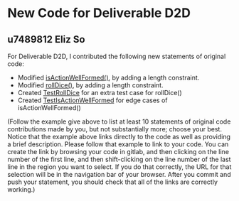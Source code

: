 # New Code for Deliverable D2D

## u7489812 Eliz So

For Deliverable D2D, I contributed the following new statements of original code:

- Modified [isActionWellFormed()](https://gitlab.cecs.anu.edu.au/u7448311/comp1140-ass2/-/blob/main/src/comp1140/ass2/CatanDiceExtra.java#L215), by adding a length constraint. 
- Modified [rollDice()](https://gitlab.cecs.anu.edu.au/u7448311/comp1140-ass2/-/blob/main/src/comp1140/ass2/CatanDiceExtra.java#L292), by adding a length constraint.
- Created [TestRollDice](https://gitlab.cecs.anu.edu.au/u7448311/comp1140-ass2/-/blob/main/tests/comp1140/ass2/TestRollDice.java) for an extra test case for rollDice()
- Created [TestIsActionWellFormed](https://gitlab.cecs.anu.edu.au/u7448311/comp1140-ass2/-/blob/main/tests/comp1140/ass2/TestIsActionWellFormed.java) for edge cases of isActionWellFormed()

(Follow the example give above to list at least 10 statements of original code contributions made by you, but not substantially more; choose your best. Notice that the example above links directly to the code as well as providing a brief description.   Please follow that example to link to your code.  You can create the link by browsing your code in gitlab, and then clicking on the line number of the first line, and then shift-clicking on the line number of the last line in the region you want to select.  If you do that correctly, the URL for that selection will be in the navigation bar of your browser.  After you commit and push your statement, you should check that all of the links are correctly working.)
